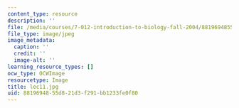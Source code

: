 ```yaml
---
content_type: resource
description: ''
file: /media/courses/7-012-introduction-to-biology-fall-2004/8819694855d821d3f291bb1233fe0f80_lec11.jpg
file_type: image/jpeg
image_metadata:
  caption: ''
  credit: ''
  image-alt: ''
learning_resource_types: []
ocw_type: OCWImage
resourcetype: Image
title: lec11.jpg
uid: 88196948-55d8-21d3-f291-bb1233fe0f80
---
```

